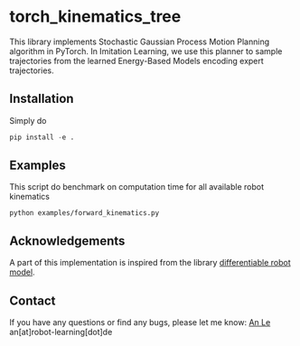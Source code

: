 # torch_kinematics_tree

This library implements Stochastic Gaussian Process Motion Planning algorithm in PyTorch. In Imitation Learning, we use this planner to sample trajectories from the learned Energy-Based Models encoding expert trajectories.

## Installation

Simply do

```python
pip install -e .
```

## Examples

This script do benchmark on computation time for all available robot kinematics

```azure
python examples/forward_kinematics.py
```

## Acknowledgements

A part of this implementation is inspired from the library [differentiable robot model](https://github.com/facebookresearch/differentiable-robot-model).

## Contact

If you have any questions or find any bugs, please let me know: [An Le](https://www.ias.informatik.tu-darmstadt.de/Team/AnThaiLe) an[at]robot-learning[dot]de
